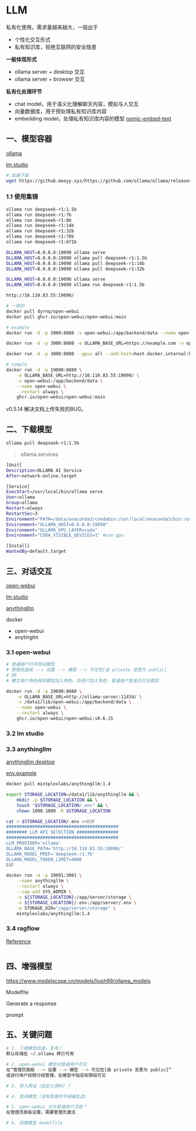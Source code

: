 # LLM

私有化使用，需求量越来越大，一般出于

- 个性化交互形式
- 私有知识库，拒绝互联网的安全隐患



**一般体现形式**

- ollama server + desktop 交互
- ollama server + browser 交互



**私有化处理环节**

- chat model，用于语义化理解聊天内容，模拟与人交互
- 向量数据库，用于预处理私有知识库内容
- embedding model，处理私有知识库内容的模型 [nomic-embed-text](https://ollama.com/library/nomic-embed-text)



## 一、模型容器

[ollama](https://ollama.com/)

[lm studio](https://lmstudio.ai/)

```bash
# 加速下载
wget https://github.moeyy.xyz/https://github.com/ollama/ollama/releases/download/v0.5.7/ollama-linux-amd64
```



### 1.1 使用集锦

```bash
ollama run deepseek-r1:1.5b
ollama run deepseek-r1:7b
ollama run deepseek-r1:8b
ollama run deepseek-r1:14b
ollama run deepseek-r1:32b
ollama run deepseek-r1:70b
ollama run deepseek-r1:671b

OLLAMA_HOST=0.0.0.0:19090 ollama serve
OLLAMA_HOST=0.0.0.0:19090 ollama pull deepseek-r1:1.5b
OLLAMA_HOST=0.0.0.0:19090 ollama pull deepseek-r1:14b
OLLAMA_HOST=0.0.0.0:19090 ollama pull deepseek-r1:32b

OLLAMA_HOST=0.0.0.0:19090 ollama serve
OLLAMA_HOST=0.0.0.0:19090 ollama run deepseek-r1:1.5b

http://10.110.83.55:19090/

# 一样的
docker pull dyrnq/open-webui
docker pull ghcr.io/open-webui/open-webui:main

# example
docker run -d -p 3000:8080 -v open-webui:/app/backend/data --name open-webui --add-host=host.docker.internal:host-gateway --restart always ghcr.io/open-webui/open-webui:dev

docker run -d -p 3000:8080 -e OLLAMA_BASE_URL=https://example.com -v open-webui:/app/backend/data --name open-webui --restart always ghcr.io/open-webui/open-webui:main

docker run -d -p 3000:8080 --gpus all --add-host=host.docker.internal:host-gateway -v open-webui:/app/backend/data --name open-webui --restart always ghcr.io/open-webui/open-webui:cuda

# sample
docker run -d -p 19090:8080 \
    -e OLLAMA_BASE_URL=http://10.110.83.55:19090/ \
    -v open-webui:/app/backend/data \
    --name open-webui \
    --restart always \
    ghcr.io/open-webui/open-webui:main
```

v0.5.14 解决文档上传失败的BUG。



## 二、下载模型

```bash
ollama pull deepseek-r1:1.5b
```



> ollama.services

```bash
[Unit]
Description=OLLAMA AI Service
After=network-online.target

[Service]
ExecStart=/usr/local/bin/ollama serve
User=ollama
Group=ollama
Restart=always
RestartSec=3
Environment="PATH=/data/anaconda3/condabin:/usr/local/anaconda3/bin:/usr/local/sbin:/usr/local/bin:/usr/sbin:/usr/bin:/sbin:/bin:/usr/games:/usr/local/games:/snap/bin:/usr/local/cuda/bin:/root/go/bin:/root/bin"
Environment="OLLAMA_HOST=0.0.0.0:19090"
Environment="OLLAMA_GPU_LAYER=cuda"
Environment="CUDA_VISIBLE_DEVICES=1" #use gpu

[Install]
WantedBy=default.target
```







## 三、对话交互

[open-webui](https://github.com/open-webui/open-webui)

[lm studio](https://lmstudio.ai/)

[anythingllm](https://anythingllm.com/)



docker 

- open-webui
- anytinglm



### 3.1 open-webui

```bash
# 普通用户打开预设模型
# 管理员面板 --> 设置 --> 模型 --> 可见性[由 private 变更为 public]
# OR
# 建立用户角色再将模型加入角色，将用户加入角色，普通用户登录后可见模型

docker run -d -p 19090:8080 \
    -e OLLAMA_BASE_URL=http://ollama-server:11434/ \
    -v /data1/lib/open-webui:/app/backend/data \
    --name open-webui \
    --restart always \
    ghcr.io/open-webui/open-webui:v0.6.15

```



### 3.2 lm studio



### 3.3 anythingllm

[anythingllm desktop](https://anythingllm.com/desktop)

[env.example](https://github.com/Mintplex-Labs/anything-llm/blob/bffdfffe81bcae39b62218a897ca2732c5168937/server/.env.example)

```bash
docker pull mintplexlabs/anythingllm:1.4

export STORAGE_LOCATION=/data1/lib/anythingllm && \
    mkdir -p $STORAGE_LOCATION && \
    touch "$STORAGE_LOCATION/.env" && \
    chown 1000.1000 -R $STORAGE_LOCATION

cat > $STORAGE_LOCATION/.env <<EOF
###########################################
######## LLM API SElECTION ################
###########################################
LLM_PROVIDER='ollama'
OLLAMA_BASE_PATH='http://10.110.83.55:19090/'
OLLAMA_MODEL_PREF='deepseek-r1:7b'
OLLAMA_MODEL_TOKEN_LIMIT=4096
EOF

docker run -d -p 19091:3001 \
    --name anythingllm \
    --restart always \
    --cap-add SYS_ADMIN \
    -v ${STORAGE_LOCATION}:/app/server/storage \
    -v ${STORAGE_LOCATION}/.env:/app/server/.env \
    -e STORAGE_DIR="/app/server/storage" \
    mintplexlabs/anythingllm:1.4
```



### 3.4 ragflow

[Reference](https://github.com/infiniflow/ragflow)

```bash
```





## 四、增强模型

https://www.modelscope.cn/models/liush99/ollama_models

Modelfile

Generate a response

prompt



## 五、关键问题

```bash
# 1. 下载模型加速，复用？
默认存储在 ~/.ollama 拷贝可用

# 2. open-webui 模型对普通用户可见
在“管理员面板 --> 设置 --> 模型 --> 可见性[由 private 变更为 public]”
或进行用户权限分组管理，在模型中指定权限组可见

# 3. 导入预设（自定义语料）？

# 4. 查询模型（没有答案时不胡编乱造）

# 5. open-webui 允许普通用户注册？
在管理员面板设置，需要管理员激活

# 6. 创建模型 modelfile

```

